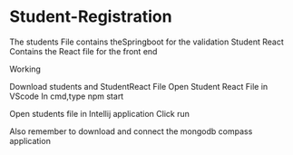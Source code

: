 # Student-Registration

The students File contains theSpringboot for the validation
Student React Contains the React file for the front end

Working

Download students and StudentReact File
Open Student React File in VScode
In cmd,type npm start



Open students file in Intellij application
Click run 


Also remember to download and connect the mongodb compass application
